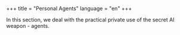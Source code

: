 +++
title = "Personal Agents"
language = "en"
+++

In this section, we deal with the practical private use of the secret AI weapon - agents.
